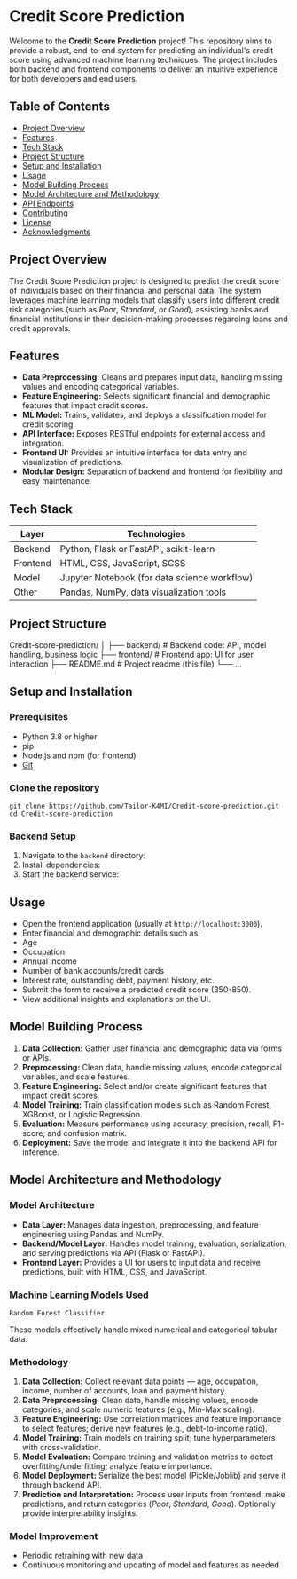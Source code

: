 # Credit Score Prediction

Welcome to the **Credit Score Prediction** project! This repository aims to provide a robust, end-to-end system for predicting an individual's credit score using advanced machine learning techniques. The project includes both backend and frontend components to deliver an intuitive experience for both developers and end users.

## Table of Contents

- [Project Overview](#project-overview)
- [Features](#features)
- [Tech Stack](#tech-stack)
- [Project Structure](#project-structure)
- [Setup and Installation](#setup-and-installation)
- [Usage](#usage)
- [Model Building Process](#model-building-process)
- [Model Architecture and Methodology](#model-architecture-and-methodology)
- [API Endpoints](#api-endpoints)
- [Contributing](#contributing)
- [License](#license)
- [Acknowledgments](#acknowledgments)

## Project Overview

The Credit Score Prediction project is designed to predict the credit score of individuals based on their financial and personal data. The system leverages machine learning models that classify users into different credit risk categories (such as *Poor*, *Standard*, or *Good*), assisting banks and financial institutions in their decision-making processes regarding loans and credit approvals.

## Features

- **Data Preprocessing:** Cleans and prepares input data, handling missing values and encoding categorical variables.
- **Feature Engineering:** Selects significant financial and demographic features that impact credit scores.
- **ML Model:** Trains, validates, and deploys a classification model for credit scoring.
- **API Interface:** Exposes RESTful endpoints for external access and integration.
- **Frontend UI:** Provides an intuitive interface for data entry and visualization of predictions.
- **Modular Design:** Separation of backend and frontend for flexibility and easy maintenance.

## Tech Stack

| Layer         | Technologies                            |
|---------------|----------------------------------------|
| Backend       | Python, Flask or FastAPI, scikit-learn |
| Frontend      | HTML, CSS, JavaScript, SCSS            |
| Model         | Jupyter Notebook (for data science workflow) |
| Other         | Pandas, NumPy, data visualization tools|

## Project Structure

Credit-score-prediction/
│
├── backend/ # Backend code: API, model handling, business logic
├── frontend/ # Frontend app: UI for user interaction
├── README.md # Project readme (this file)
└── ...


## Setup and Installation

### Prerequisites

- Python 3.8 or higher
- pip
- Node.js and npm (for frontend)
- [Git](https://git-scm.com/)

### Clone the repository

````
git clone https://github.com/Tailor-K4MI/Credit-score-prediction.git
cd Credit-score-prediction
````

### Backend Setup

1. Navigate to the `backend` directory:
2. Install dependencies:
3. Start the backend service:



## Usage

- Open the frontend application (usually at `http://localhost:3000`).
- Enter financial and demographic details such as:
- Age
- Occupation
- Annual income
- Number of bank accounts/credit cards
- Interest rate, outstanding debt, payment history, etc.
- Submit the form to receive a predicted credit score  (350-850).
- View additional insights and explanations on the UI.

## Model Building Process

1. **Data Collection:** Gather user financial and demographic data via forms or APIs.
2. **Preprocessing:** Clean data, handle missing values, encode categorical variables, and scale features.
3. **Feature Engineering:** Select and/or create significant features that impact credit scores.
4. **Model Training:** Train classification models such as Random Forest, XGBoost, or Logistic Regression.
5. **Evaluation:** Measure performance using accuracy, precision, recall, F1-score, and confusion matrix.
6. **Deployment:** Save the model and integrate it into the backend API for inference.

## Model Architecture and Methodology

### Model Architecture

- **Data Layer:** Manages data ingestion, preprocessing, and feature engineering using Pandas and NumPy.
- **Backend/Model Layer:** Handles model training, evaluation, serialization, and serving predictions via API (Flask or FastAPI).
- **Frontend Layer:** Provides a UI for users to input data and receive predictions, built with HTML, CSS, and JavaScript.

### Machine Learning Models Used

 `Random Forest Classifier`
  

These models effectively handle mixed numerical and categorical tabular data.

### Methodology

1. **Data Collection:** Collect relevant data points — age, occupation, income, number of accounts, loan and payment history.
2. **Data Preprocessing:** Clean data, handle missing values, encode categories, and scale numeric features (e.g., Min-Max scaling).
3. **Feature Engineering:** Use correlation matrices and feature importance to select features; derive new features (e.g., debt-to-income ratio).
4. **Model Training:** Train models on training split; tune hyperparameters with cross-validation.
5. **Model Evaluation:** Compare training and validation metrics to detect overfitting/underfitting; analyze feature importance.
6. **Model Deployment:** Serialize the best model (Pickle/Joblib) and serve it through backend API.
7. **Prediction and Interpretation:** Process user inputs from frontend, make predictions, and return categories (*Poor*, *Standard*, *Good*). Optionally provide interpretability insights.

### Model Improvement

- Periodic retraining with new data
- Continuous monitoring and updating of model and features as needed



